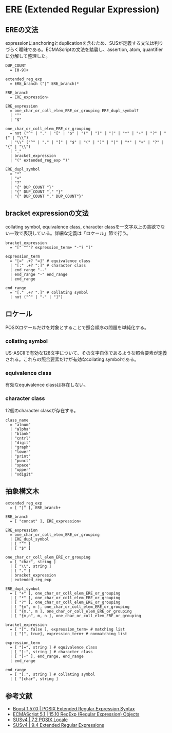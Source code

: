 # ERE (Extended Regular Expression)

## EREの文法

expressionにanchoringとduplicationを含むため、SUSが定義する文法は判りづらく曖昧である。ECMAScriptの文法を踏襲し、assertion, atom, quantifierに分解して整理した。

```
DUP_COUNT
  = [0-9]+

extended_reg_exp
  = ERE_branch ("|" ERE_branch)*

ERE_branch
  = ERE_expression+

ERE_expression
  = one_char_or_coll_elem_ERE_or_grouping ERE_dupl_symbol?
  | "^"
  | "$"

one_char_or_coll_elem_ERE_or_grouping
  = not ("^" | "." | "[" | "$" | "(" | ")" | "|" | "*" | "+" | "?" | "{" | "\\")
  | "\\" ("^" | "." | "[" | "$" | "(" | ")" | "|" | "*" | "+" | "?" | "{" | "\\")
  | "."
  | bracket_expression
  | "(" extended_reg_exp ")"

ERE_dupl_symbol
  = "*"
  | "+"
  | "?"
  | "{" DUP_COUNT "}"
  | "{" DUP_COUNT "," "}"
  | "{" DUP_COUNT "," DUP_COUNT"}"
```

## bracket expressionの文法

collating symbol, equivalence class, character classを一文字以上の貪欲でない一致で表現している。詳細な定義は「ロケール」節で行う。

```
bracket_expression
  = "[" "^"? expression_term+ "-"? "]"

expression_term
  = "[=" .+? "=]" # equivalence class
  | "[:" .+? ":]" # character class
  | end_range "--"
  | end_range "-" end_range
  | end_range

end_range
  = "[." .+? ".]" # collating symbol
  | not ("^" | "-" | "]")
```

## ロケール

POSIXロケールだけを対象とすることで照合順序の問題を単純化する。

### collating symbol

US-ASCIIで有効な128文字について、その文字自体であるような照合要素が定義される。これらの照合要素だけが有効なcollating symbolである。

### equivalence class

有効なequivalence classは存在しない。

### character class

12個のcharacter classが存在する。

```
class_name
  = "alnum"
  | "alpha"
  | "blank"
  | "cntrl"
  | "digit"
  | "graph"
  | "lower"
  | "print"
  | "punct"
  | "space"
  | "upper"
  | "xdigit"
```

## 抽象構文木

```
extended_reg_exp
  = [ "|" ], ERE_branch+

ERE_branch
  = [ "concat" ], ERE_expression+

ERE_expression
  = one_char_or_coll_elem_ERE_or_grouping
  | ERE_dupl_symbol
  | [ "^" ]
  | [ "$" ]

one_char_or_coll_elem_ERE_or_grouping
  = [ "char", string ]
  | [ "\\", string ]
  | [ "." ]
  | bracket_expression
  | extended_reg_exp

ERE_dupl_symbol
  = [ "+" ], one_char_or_coll_elem_ERE_or_grouping
  | [ "*" ], one_char_or_coll_elem_ERE_or_grouping
  | [ "?" ], one_char_or_coll_elem_ERE_or_grouping
  | [ "{m", m ], one_char_or_coll_elem_ERE_or_grouping
  | [ "{m,", m ], one_char_or_coll_elem_ERE_or_grouping
  | [ "{m,n", m, n ], one_char_or_coll_elem_ERE_or_grouping

bracket_expression
  = [ "[", false ], expression_term+ # matching list
  | [ "[", true], expression_term+ # nonmatching list

expression_term
  = [ "[=", string ] # equivalence class
  | [ "[:", string ] # character class
  | [ "[-" ], end_range, end_range
  | end_range

end_range
  = [ "[.", string ] # collating symbol
  | [ "[char", string ]
```

## 参考文献

* [Boost 1.57.0 | POSIX Extended Regular Expression Syntax](http://www.boost.org/doc/libs/1_57_0/libs/regex/doc/html/boost_regex/syntax/basic_extended.html)
* [ECMAScript 5.1 | 15.10 RegExp (Regular Expression) Objects](http://www.ecma-international.org/ecma-262/5.1/#sec-15.10)
* [SUSv4 | 7.2 POSIX Locale](http://pubs.opengroup.org/onlinepubs/009696899/basedefs/xbd_chap07.html#tag_07_02)
* [SUSv4 | 9.4 Extended Regular Expressions](http://pubs.opengroup.org/onlinepubs/9699919799/basedefs/V1_chap09.html#tag_09_04)
